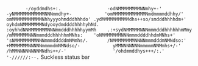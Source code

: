 `        -/oyddmdhs+:.                
     -odNMMMMMMMMNNmhy+-'             
   -yNMMMMMMMMMMMNNNmmdhy+-           
   'omMMMMMMMMMMMMNmdmmmmddhhy/'        
 omMMMMMMMMMMMNhhyyyohmdddhhhdo'
.ydMMMMMMMMMMdhs++so/smdddhhhhdm+'    
oyhdmNMMMMMMMNdyooydmddddhhhhyhNd.   
  :oyhhdNNMMMMMMMNNNmmdddhhhhhyymMh   
    .:+sydNMMMMMNNNmmmdddhhhhhhmMmy   
       /mMMMMMMNNNmmmdddhhhhhmMNhs:   
    'oNMMMMMMMNNNmmmddddhhdmMNhs+'    
  'sNMMMMMMMMNNNmmmdddddmNMmhs/.      
 /NMMMMMMMMNNNNmmmdddmNMNdso:'        
 +MMMMMMMNNNNNmmmmdmNMNdso/-           
yMMNNNNNNNmmmmmNNMmhs+/-'             
/hMMNNNNNNNNMNdhs++/-'                
'/ohdmmddhys+++/:.'                   
  '-//////:--.
`
Suckless status bar
